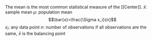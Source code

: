 The mean is the most common statistical measure of the [[Center]].
$\bar{x}$: sample mean
$\mu$: population mean
$$\bar{x}=\frac{\Sigma x_i}{n}$$
$x_i$: any data point
$n$: number of observations
if all observations are the same, $\bar{x}$ is the balancing point
